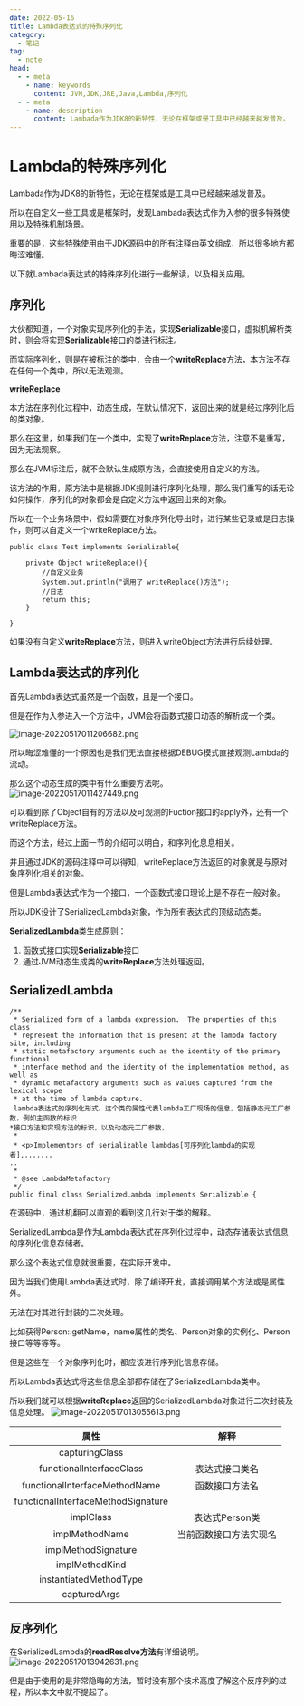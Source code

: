 ```yaml
---
date: 2022-05-16
title: Lambda表达式的特殊序列化
category: 
  - 笔记
tag:
  - note
head:
  - - meta
    - name: keywords
      content: JVM,JDK,JRE,Java,Lambda,序列化
  - - meta
    - name: description
      content: Lambada作为JDK8的新特性，无论在框架或是工具中已经越来越发普及。
---
```

# Lambda的特殊序列化

Lambada作为JDK8的新特性，无论在框架或是工具中已经越来越发普及。 

所以在自定义一些工具或是框架时，发现Lambada表达式作为入参的很多特殊使用以及特殊机制场景。

重要的是，这些特殊使用由于JDK源码中的所有注释由英文组成，所以很多地方都晦涩难懂。

以下就Lambada表达式的特殊序列化进行一些解读，以及相关应用。

## 序列化

大伙都知道，一个对象实现序列化的手法，实现**Serializable**接口，虚拟机解析类时，则会将实现**Serializable**接口的类进行标注。

而实际序列化，则是在被标注的类中，会由一个**writeReplace**方法，本方法不存在任何一个类中，所以无法观测。

**writeReplace**

本方法在序列化过程中，动态生成，在默认情况下，返回出来的就是经过序列化后的类对象。

那么在这里，如果我们在一个类中，实现了**writeReplace**方法，注意不是重写，因为无法观察。

那么在JVM标注后，就不会默认生成原方法，会直接使用自定义的方法。

该方法的作用，原方法中是根据JDK规则进行序列化处理，那么我们重写的话无论如何操作，序列化的对象都会是自定义方法中返回出来的对象。

所以在一个业务场景中，假如需要在对象序列化导出时，进行某些记录或是日志操作，则可以自定义一个writeReplace方法。

```
public class Test implements Serializable{

    private Object writeReplace(){
        //自定义业务
        System.out.println("调用了 writeReplace()方法");
        //日志
        return this;
    }
    
}
```

如果没有自定义**writeReplace**方法，则进入writeObject方法进行后续处理。

## Lambda表达式的序列化

首先Lambda表达式虽然是一个函数，且是一个接口。

但是在作为入参进入一个方法中，JVM会将函数式接口动态的解析成一个类。

![image-20220517011206682.png](https://leyuna-blog-img.oss-cn-hangzhou.aliyuncs.com/image/2022-05-17/image-20220517011206682.png)


所以晦涩难懂的一个原因也是我们无法直接根据DEBUG模式直接观测Lambda的流动。

那么这个动态生成的类中有什么重要方法呢。
![image-20220517011427449.png](https://leyuna-blog-img.oss-cn-hangzhou.aliyuncs.com/image/2022-05-17/image-20220517011427449.png)

可以看到除了Object自有的方法以及可观测的Fuction接口的apply外，还有一个writeReplace方法。

而这个方法，经过上面一节的介绍可以明白，和序列化息息相关。

并且通过JDK的源码注释中可以得知，writeReplace方法返回的对象就是与原对象序列化相关的对象。

但是Lambda表达式作为一个接口，一个函数式接口理论上是不存在一般对象。

所以JDK设计了SerializedLambda对象，作为所有表达式的顶级动态类。

**SerializedLambda**类生成原则：

1. 函数式接口实现**Serializable**接口
2. 通过JVM动态生成类的**writeReplace**方法处理返回。

## SerializedLambda

```
/**
 * Serialized form of a lambda expression.  The properties of this class
 * represent the information that is present at the lambda factory site, including
 * static metafactory arguments such as the identity of the primary functional
 * interface method and the identity of the implementation method, as well as
 * dynamic metafactory arguments such as values captured from the lexical scope
 * at the time of lambda capture.
 lambda表达式的序列化形式。这个类的属性代表lambda工厂现场的信息，包括静态元工厂参数，例如主函数的标识
*接口方法和实现方法的标识，以及动态元工厂参数，
 *
 * <p>Implementors of serializable lambdas[可序列化lambda的实现者],.......
..
 *
 * @see LambdaMetafactory
 */
public final class SerializedLambda implements Serializable {
```

在源码中，通过机翻可以直观的看到这几行对于类的解释。

SerializedLambda是作为Lambda表达式在序列化过程中，动态存储表达式信息的序列化信息存储者。

那么这个表达式信息就很重要，在实际开发中。

因为当我们使用Lambda表达式时，除了编译开发，直接调用某个方法或是属性外。

无法在对其进行封装的二次处理。

比如获得Person::getName，name属性的类名、Person对象的实例化、Person接口等等等等。

但是这些在一个对象序列化时，都应该进行序列化信息存储。

所以Lambda表达式将这些信息全部都存储在了SerializedLambda类中。

所以我们就可以根据**writeReplace**返回的SerializedLambda对象进行二次封装及信息处理。
![image-20220517013055613.png](https://leyuna-blog-img.oss-cn-hangzhou.aliyuncs.com/image/2022-05-17/image-20220517013055613.png)

|                属性                |          解释          |
| :--------------------------------: | :--------------------: |
|           capturingClass           |                        |
|      functionalInterfaceClass      |     表达式接口类名     |
|   functionalInterfaceMethodName    |     函数接口方法名     |
| functionalInterfaceMethodSignature |                        |
|             implClass              |     表达式Person类     |
|           implMethodName           | 当前函数接口方法实现名 |
|        implMethodSignature         |                        |
|           implMethodKind           |                        |
|       instantiatedMethodType       |                        |
|            capturedArgs            |                        |

## 反序列化

在SerializedLambda的**readResolve方法**有详细说明。
![image-20220517013942631.png](https://leyuna-blog-img.oss-cn-hangzhou.aliyuncs.com/image/2022-05-17/image-20220517013942631.png)

但是由于使用的是非常隐晦的方法，暂时没有那个技术高度了解这个反序列的过程，所以本文中就不提起了。

